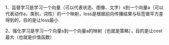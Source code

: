 1、监督学习是学习一个向量（可以代表状态、图像、文字）s到一个向量a（可以代表动作a，类别，词性）的一个映射，loss是根据前向传播结果与标签做平方差得到的，目的是让loss最小

2、强化学习是学习一个向量s到一个向量a的映射（也就是策略），目的是让cost最大（也就是价值函数）
